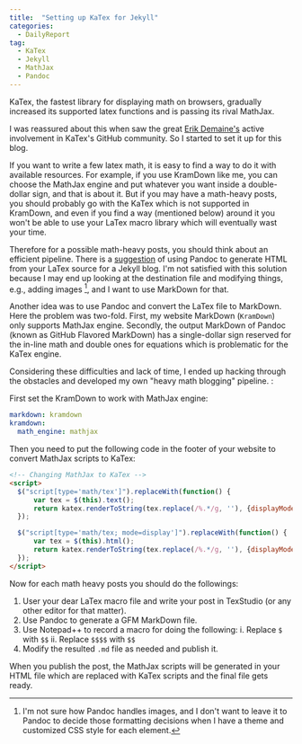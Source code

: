 ```yaml
---
title:  "Setting up KaTex for Jekyll"
categories: 
  - DailyReport 
tag: 
  - KaTex
  - Jekyll
  - MathJax
  - Pandoc 
---
```


KaTex, the fastest library for displaying math on browsers, gradually increased its supported latex functions and is passing its rival MathJax. 

I was reassured about this when saw the great [Erik Demaine's](http://erikdemaine.org/) active involvement in KaTex's GitHub community. So I started to set it up for this blog. 

If you want to write a few latex math, it is easy to find a way to do it with available resources. For example, if you use KramDown like me, you can choose the MathJax engine and put whatever you want inside a double-dollar sign, and that is about it. But if you may have a math-heavy posts, you should probably go with the KaTex which is not supported in KramDown, and even if you find a way (mentioned below) around it you won't be able to use your LaTex macro library which will eventually wast your time. 
 
Therefore for a possible math-heavy posts, you should think about an efficient pipeline. There is a [suggestion](http://shuvomoy.github.io/blog/non-technical/2016/01/16/Writing-math-heavy-blogs.html) of using Pandoc to generate HTML from your LaTex source for a Jekyll blog. I'm not satisfied with this solution because I may end up looking at the destination file and modifying things, e.g., adding images [^1], and I want to use MarkDown for that. 

[^1]: I'm not sure how Pandoc handles images, and I don't want to leave it to Pandoc to decide those formatting decisions when I have a theme and customized CSS style for each element. 

Another idea was to use Pandoc and convert the LaTex file to MarkDown. Here the problem was two-fold. First, my website MarkDown (`KramDown`) only supports MathJax engine. Secondly, the output MarkDown of Pandoc (known as GitHub Flavored MarkDown) has a single-dollar sign reserved for the in-line math and double ones for equations which is problematic for the KaTex engine.

Considering these difficulties and lack of time, I ended up hacking through the obstacles and developed my own "heavy math blogging" pipeline. :

First set the KramDown to work with MathJax engine: 
```yml
markdown: kramdown
kramdown:
  math_engine: mathjax
```

Then you need to put the following code in the footer of your website to convert MathJax scripts to KaTex:
```html 
<!-- Changing MathJax to KaTex -->
<script>
  $("script[type='math/tex']").replaceWith(function() {
      var tex = $(this).text();
      return katex.renderToString(tex.replace(/%.*/g, ''), {displayMode: false});
  });

  $("script[type='math/tex; mode=display']").replaceWith(function() {
      var tex = $(this).html();
      return katex.renderToString(tex.replace(/%.*/g, ''), {displayMode: true});
  });
</script>
```
Now for each math heavy posts you should do the followings: 
1) User your dear LaTex macro file and write your post in TexStudio (or any other editor for that matter). 
2) Use Pandoc to generate a GFM MarkDown file. 
3) Use Notepad++ to record a macro for doing the following:
  i. Replace `$` with `$$`
  ii. Replace `$$$$` with `$$`
4) Modify the resulted `.md` file as needed and publish it. 

When you publish the post, the MathJax scripts will be generated in your HTML file which are replaced with KaTex scripts and the final file gets ready.   




